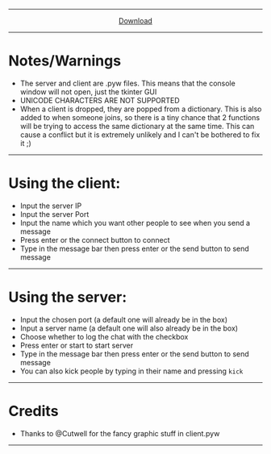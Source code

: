 ----

<p align="center">
  <a href="https://github.com/thatguywiththatname/Chat/archive/master.zip">Download</a>
</p>

----

# Notes/Warnings

 + The server and client are .pyw files. This means that the console window will not open, just the tkinter GUI
 + UNICODE CHARACTERS ARE NOT SUPPORTED
 + When a client is dropped, they are popped from a dictionary. This is also added to when someone joins, so
 there is a tiny chance that 2 functions will be trying to access the same dictionary at the same time. This
 can cause a conflict but it is extremely unlikely and I can't be bothered to fix it ;)

---

# Using the client:

 + Input the server IP
 + Input the server Port
 + Input the name which you want other people to see when you send a message
 + Press enter or the connect button to connect
 + Type in the message bar then press enter or the send button to send message

---

# Using the server:
 + Input the chosen port (a default one will already be in the box)
 + Input a server name (a default one will also already be in the box)
 + Choose whether to log the chat with the checkbox
 + Press enter or start to start server
 + Type in the message bar then press enter or the send button to send message
 + You can also kick people by typing in their name and pressing `kick`

---

# Credits

 + Thanks to @Cutwell for the fancy graphic stuff in client.pyw

---
